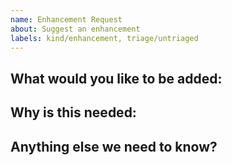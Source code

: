 ```yaml
---
name: Enhancement Request
about: Suggest an enhancement
labels: kind/enhancement, triage/untriaged
---
```


<!-- Please only use this template for submitting enhancement requests -->

## What would you like to be added:

## Why is this needed:

## Anything else we need to know?

